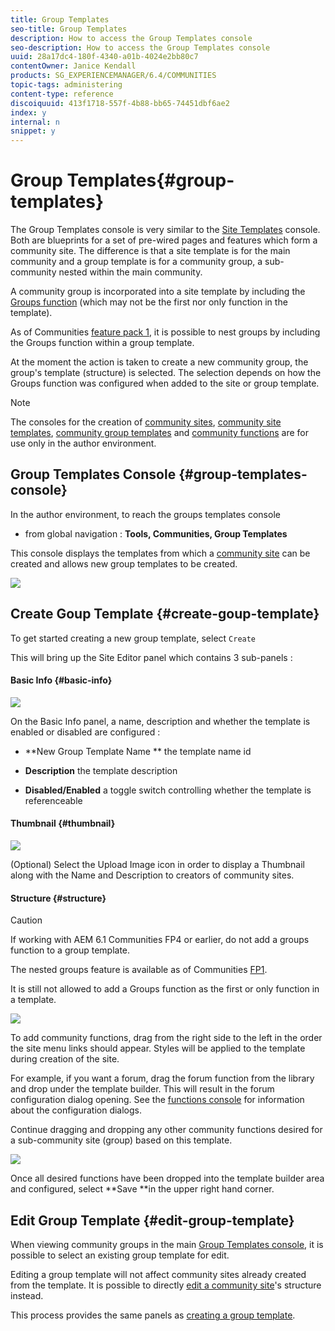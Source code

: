 ```yaml
---
title: Group Templates
seo-title: Group Templates
description: How to access the Group Templates console
seo-description: How to access the Group Templates console
uuid: 28a17dc4-180f-4340-a01b-4024e2bb80c7
contentOwner: Janice Kendall
products: SG_EXPERIENCEMANAGER/6.4/COMMUNITIES
topic-tags: administering
content-type: reference
discoiquuid: 413f1718-557f-4b88-bb65-74451dbf6ae2
index: y
internal: n
snippet: y
---
```


# Group Templates{#group-templates}

The Group Templates console is very similar to the [Site Templates](../../communities/using/sites.md) console. Both are blueprints for a set of pre-wired pages and features which form a community site. The difference is that a site template is for the main community and a group template is for a community group, a sub-community nested within the main community.

A community group is incorporated into a site template by including the [Groups function](../../communities/using/functions.md#groupsfunction) (which may not be the first nor only function in the template).

As of Communities [feature pack 1](../../communities/using/deploy-communities.md#latestfeaturepack), it is possible to nest groups by including the Groups function within a group template.

At the moment the action is taken to create a new community group, the group's template (structure) is selected. The selection depends on how the Groups function was configured when added to the site or group template.

>[!NOTE]
>
>The consoles for the creation of [community sites](../../communities/using/sites-console.md), [community site templates](../../communities/using/sites.md), [community group templates](../../communities/using/tools-groups.md) and [community functions](../../communities/using/functions.md) are for use only in the author environment.

## Group Templates Console {#group-templates-console}

In the author environment, to reach the groups templates console

* from global navigation : **Tools, Communities, Group Templates**

This console displays the templates from which a [community site](../../communities/using/sites-console.md) can be created and allows new group templates to be created.

![](assets/GroupsTemplate.PNG)

## Create Goup Template {#create-goup-template}

To get started creating a new group template, select `Create`

This will bring up the Site Editor panel which contains 3 sub-panels :

#### Basic Info {#basic-info}

![](assets/chlimage_1-95.png)

On the Basic Info panel, a name, description and whether the template is enabled or disabled are configured :

* **New Group Template Name ** 
  the template name id

* **Description** 
  the template description

* **Disabled/Enabled** 
  a toggle switch controlling whether the template is referenceable

#### Thumbnail {#thumbnail}

![](assets/chlimage_1-96.png)

(Optional) Select the Upload Image icon in order to display a Thumbnail along with the Name and Description to creators of community sites.

#### Structure {#structure}

>[!CAUTION]
>
>If working with AEM 6.1 Communities FP4 or earlier, do not add a groups function to a group template.
>
>The nested groups feature is available as of Communities [FP1](../../communities/using/communities.md#latestfeaturepack).
>
>It is still not allowed to add a Groups function as the first or only function in a template.

![](assets/GrpTemplateEditor.PNG)

To add community functions, drag from the right side to the left in the order the site menu links should appear. Styles will be applied to the template during creation of the site.

For example, if you want a forum, drag the forum function from the library and drop under the template builder. This will result in the forum configuration dialog opening. See the [functions console](../../communities/using/functions.md) for information about the configuration dialogs.

Continue dragging and dropping any other community functions desired for a sub-community site (group) based on this template.

![](assets/DragFunctions.PNG)

Once all desired functions have been dropped into the template builder area and configured, select **Save **in the upper right hand corner.

## Edit Group Template {#edit-group-template}

When viewing community groups in the main [Group Templates console](#grouptemplatesconsole), it is possible to select an existing group template for edit.

Editing a group template will not affect community sites already created from the template. It is possible to directly [edit a community site](../../communities/using/sites-console.md#modifystructure)'s structure instead.

This process provides the same panels as [creating a group template](#creategrouptemplate).
